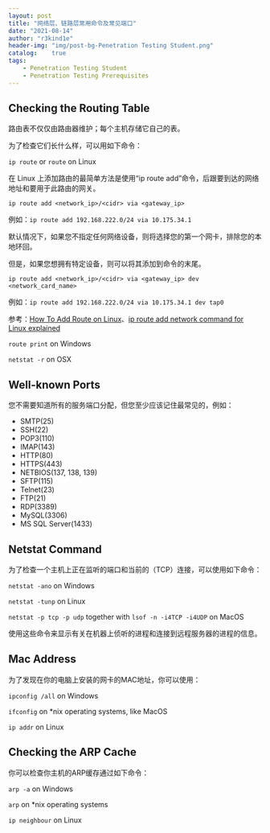```yaml
---
layout: post
title: "网络层、链路层常用命令及常见端口"
date: "2021-08-14"
author: "r3kind1e"
header-img: "img/post-bg-Penetration Testing Student.png"
catalog:    true
tags: 
    - Penetration Testing Student
    - Penetration Testing Prerequisites
---
```


## Checking the Routing Table

路由表不仅仅由路由器维护；每个主机存储它自己的表。

为了检查它们长什么样，可以用如下命令：

`ip route` or `route` on Linux

在 Linux 上添加路由的最简单方法是使用“ip route add”命令，后跟要到达的网络地址和要用于此路由的网关。

`ip route add <network_ip>/<cidr> via <gateway_ip>`

例如：`ip route add 192.168.222.0/24 via 10.175.34.1`

默认情况下，如果您不指定任何网络设备，则将选择您的第一个网卡，排除您的本地环回。

但是，如果您想拥有特定设备，则可以将其添加到命令的末尾。

`ip route add <network_ip>/<cidr> via <gateway_ip> dev <network_card_name>`

例如：`ip route add 192.168.222.0/24 via 10.175.34.1 dev tap0`

参考：[How To Add Route on Linux](https://devconnected.com/how-to-add-route-on-linux/)、[ip route add network command for Linux explained](https://www.cyberciti.biz/faq/ip-route-add-network-command-for-linux-explained/)

`route print` on Windows

`netstat -r` on OSX



## Well-known Ports

您不需要知道所有的服务端口分配，但您至少应该记住最常见的，例如：

- SMTP(25)
- SSH(22)
- POP3(110)
- IMAP(143)
- HTTP(80)
- HTTPS(443)
- NETBIOS(137, 138, 139)
- SFTP(115)
- Telnet(23)
- FTP(21)
- RDP(3389)
- MySQL(3306)
- MS SQL Server(1433)



## Netstat Command

为了检查一个主机上正在监听的端口和当前的（TCP）连接，可以使用如下命令：

`netstat -ano` on Windows

`netstat -tunp` on Linux

`netstat -p tcp -p udp` together with `lsof -n -i4TCP -i4UDP` on MacOS

使用这些命令来显示有关在机器上侦听的进程和连接到远程服务器的进程的信息。



## Mac Address

为了发现在你的电脑上安装的网卡的MAC地址，你可以使用：

`ipconfig /all` on Windows

`ifconfig` on *nix operating systems, like MacOS

`ip addr` on Linux



## Checking the ARP Cache

你可以检查你主机的ARP缓存通过如下命令：

`arp -a` on Windows

`arp` on *nix operating systems

`ip neighbour` on Linux